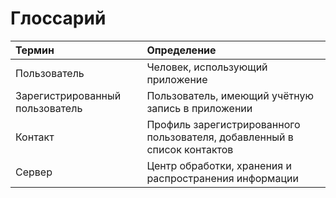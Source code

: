 # Глоссарий      
       
| Термин | Определение |        
|:---|:---|    
| Пользователь | Человек, использующий приложение |    
| Зарегистрированный пользователь | Пользователь, имеющий учётную запись в приложении |    
| Контакт | Профиль зарегистрированного пользователя, добавленный в список контактов |     
| Сервер | Центр обработки, хранения и распространения информации |     
